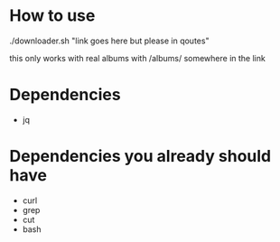 # How to use
./downloader.sh "link goes here but please in qoutes"

this only works with real albums with /albums/ somewhere in the link

# Dependencies
- jq

# Dependencies you already should have
- curl
- grep
- cut
- bash
